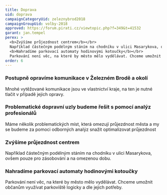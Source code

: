 ```yaml
---
title: Doprava
uid: doprava
campaignCategoryUid: zeleznybrod2018
campaignGroupUid: volby-2018
approved: https://forum.pirati.cz/viewtopic.php?f=349&t=41532
garant: jan.tempel
perex: >
  <b>Zvýšíme průjezdnost centrem</b></br>
  Například částečným podélným stáním na chodníku v ulici Masarykova, ovšem pouze pro zásobování a na omezenou dobu.<br/><br/>
  <b>Nahradíme parkovací automaty hodinovými kotoučky</b></br>
  Parkování není věc, na které by město mělo vydělávat. Chceme umožnit občanům využívat parkoviště logicky a dle jejich potřeby.
order: 6
---
```

### Postupně opravíme komunikace v Železném Brodě a okolí

Mnohé vytěžované komunikace jsou ve vlastnictví kraje, na ten je nutné tlačit v případě jejich opravy.

### Problematické dopravní uzly budeme řešit s pomocí analýz profesionálů

Máme několik problematických míst, která omezují průjezdnost města a my se budeme za pomoci odborných analýz snažit optimalizovat průjezdnost

### Zvýšíme průjezdnost centrem

Například částečným podélným stáním na chodníku v ulici Masarykova, ovšem pouze pro zásobování a na omezenou dobu.

### Nahradíme parkovací automaty hodinovými kotoučky

Parkování není věc, na které by město mělo vydělávat. Chceme umožnit občanům využívat parkoviště logicky a dle jejich potřeby.


